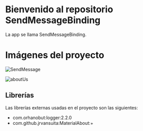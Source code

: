 # Bienvenido al repositorio SendMessageBinding

La app se llama SendMessageBinding. 

# Imágenes del proyecto

![SendMessage](https://user-images.githubusercontent.com/93000360/194531167-ac497e32-4554-43d7-93f3-35f9a94d9c12.PNG)

![aboutUs](https://user-images.githubusercontent.com/93000360/194531183-c5e1a722-717a-4f3a-ba54-558f5db06f5d.PNG)


## Librerías

Las librerías externas usadas en el proyecto son las siguientes:

- com.orhanobut:logger:2.2.0
- com.github.jrvansuita:MaterialAbout:+
